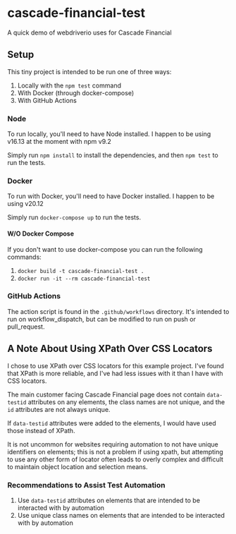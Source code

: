 # cascade-financial-test
A quick demo of webdriverio uses for Cascade Financial

## Setup
This tiny project is intended to be run one of three ways:
1. Locally with the `npm test` command
2. With Docker (through docker-compose)
3. With GitHub Actions

### Node
To run locally, you'll need to have Node installed.  I happen to be using v16.13 at the moment with npm v9.2

Simply run `npm install` to install the dependencies, and then `npm test` to run the tests.

### Docker
To run with Docker, you'll need to have Docker installed.  I happen to be using v20.12

Simply run `docker-compose up` to run the tests.

#### W/O Docker Compose
If you don't want to use docker-compose you can run the following commands:
1. `docker build -t cascade-financial-test .`
2. `docker run -it --rm cascade-financial-test`

### GitHub Actions
The action script is found in the `.github/workflows` directory.  It's intended to run on workflow_dispatch, but can be modified to run on push or pull_request.

## A Note About Using XPath Over CSS Locators
I chose to use XPath over CSS locators for this example project.  I've found that XPath is more reliable, and I've had less issues with it than I have with CSS locators.

The main customer facing Cascade Financial page does not contain `data-testid` attributes on any elements, the class names are not unique, and the `id` attributes are not always unique.

If `data-testid` attributes were added to the elements, I would have used those instead of XPath.

It is not uncommon for websites requiring automation to not have unique identifiers on elements; this is not a problem if using xpath, but attempting to use any other form of locator often leads to overly complex and difficult to maintain object location and selection means.

### Recommendations to Assist Test Automation
1. Use `data-testid` attributes on elements that are intended to be interacted with by automation
2. Use unique class names on elements that are intended to be interacted with by automation